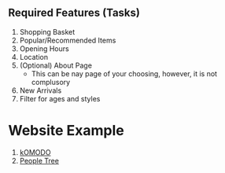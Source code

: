 
## Required Features (Tasks)
1. Shopping Basket
2. Popular/Recommended Items
3. Opening Hours
4. Location
5. (Optional) About Page
   * This can be nay page of your choosing, however, it is not complusory
6. New Arrivals
7. Filter for ages and styles

# Website Example
1. [kOMODO](https://www.komodo.co.uk/)
2. [People Tree](https://www.peopletree.co.uk/)
